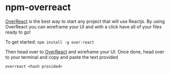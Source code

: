 # npm-overreact

<p><a href="https://overreact.herokuapp.com/">OverReact</a> is the best way to start any project that will use Reactjs. By using OverReact you can wireframe your UI and with a click have all of your files ready to go!</p>

To get started:
```npm install -g over-react```

Then head over to <a href="https://overreact.herokuapp.com/">OverReact</a> and wireframe your UI. Once done, head over to your terminal and copy and paste the text provided

```overreact <hash provided>```

